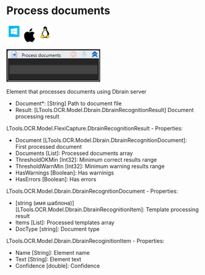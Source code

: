 # Process documents

![](<../../../../.gitbook/assets/image (8).png>)

![](<../../../../.gitbook/assets/image (158).png>)



Element that processes documents using Dbrain server

* Document\*: \[String] Path to document file
* Result: \[LTools.OCR.Model.Dbrain.DbrainRecognitionResult] Document processing result

LTools.OCR.Model.FlexiCapture.DbrainRecognitionResult - Properties:

* Document \[LTools.OCR.Model.Dbrain.DbrainRecognitionDocument]: First processed document
* Documents \[List]: Processed documents array
* ThresholdOKMin \[Int32]: Minimum correct results range
* ThresholdWarnMin \[Int32]: Minimum warning results range
* HasWarnings \[Boolean]: Has warninigs
* HasErrors \[Boolean]: Has errors

LTools.OCR.Model.Dbrain.DbrainRecognitionDocument - Properties:

* \[string (имя шаблона)] \[LTools.OCR.Model.Dbrain.DbrainRecognitionItem]: Template processing result
* Items \[List]: Processed templates array
* DocType \[string]: Document type

LTools.OCR.Model.Dbrain.DbrainRecoginitionItem - Properties:

* Name \[String]: Element name
* Text \[String]: Element text
* Confidence \[double]: Confidence
